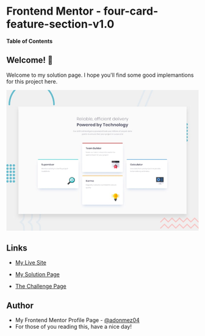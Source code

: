 # Frontend Mentor - four-card-feature-section-v1.0

**Table of Contents**

## Welcome! 👋

Welcome to my solution page. I hope you'll find some good implemantions for this project here.

![four-card-feature-section-v1.0](./design/desktop-preview.jpg)

## Links

- [My Live Site](My-live-site-in-github.io)

- [My Solution Page](My-Project-Page-in-frontendmentor.io)

- [The Challenge Page](https://www.frontendmentor.io/challenges/four-card-feature-section-weK1eFYK)

<!-- ## Overview -->

<!-- ## The Problems and Solutions -->

<!-- ## My Questions for The Community -->

<!-- ## Community Feedbacks -->

<!-- ## Good Implementations -->

<!-- ## Useful Resources -->

<!-- - [The link title](The link) -->

<!-- ## Acknowledgments -->

<!-- - Thanks XXX for your helpful comment. [@The profile hastag](The profile link) -->

## Author

- My Frontend Mentor Profile Page - [@adonmez04](https://www.frontendmentor.io/profile/adonmez04)
- For those of you reading this, have a nice day!
